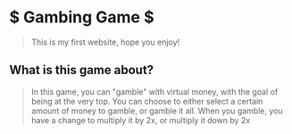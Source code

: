 # $ Gambing Game $
> This is my first website, hope you enjoy!

## What is this game about?
> In this game, you can "gamble" with virtual money, with the goal of being at the very top. You can choose to either select a certain amount of money to gamble, or gamble it all. When you gamble, you have a change to multiply it by 2x, or multiply it down by 2x